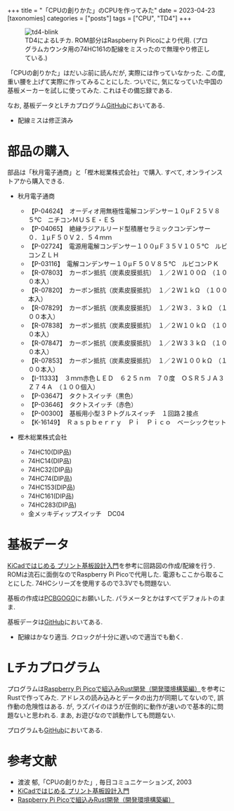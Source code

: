 +++
title = "「CPUの創りかた」のCPUを作ってみた"
date = 2023-04-23
[taxonomies]
categories = ["posts"]
tags = ["CPU", "TD4"]
+++

<figure>
    <img src="https://raw.githubusercontent.com/sssssssuzuki/sssssssuzuki.github.io/master/content/fig/posts/td4-blink.gif"
         alt="td4-blink">
    <figcaption>TD4によるLチカ. ROM部分はRaspberry Pi Picoにより代用. (プログラムカウンタ用の74HC161の配線をミスったので無理やり修正している.)</figcaption>
</figure>

「CPUの創りかた」はだいぶ前に読んだが, 実際には作っていなかった.
この度, 重い腰を上げて実際に作ってみることにした.
ついでに, 気になっていた中国の基板メーカーを試しに使ってみた.
これはその備忘録である.

なお, 基板データとLチカプログラム[GitHub](https://github.com/sssssssuzuki/TD4)においてある.
  - 配線ミスは修正済み

# 部品の購入

部品は「秋月電子通商」と「樫木総業株式会社」で購入. すべて, オンラインストアから購入できる.

- 秋月電子通商
  - 【P-04624】　オーディオ用無極性電解コンデンサー１０μＦ２５Ｖ８５℃　ニチコンＭＵＳＥ・ＥＳ
  - 【P-04065】　絶縁ラジアルリード型積層セラミックコンデンサー　０．１μＦ５０Ｖ２．５４ｍｍ
  - 【P-02724】　電源用電解コンデンサー１００μＦ３５Ｖ１０５℃　ルビコンＺＬＨ
  - 【P-03116】　電解コンデンサー１０μＦ５０Ｖ８５℃　ルビコンＰＫ
  - 【R-07803】　カーボン抵抗（炭素皮膜抵抗）　１／２Ｗ１００Ω　（１００本入）
  - 【R-07820】　カーボン抵抗（炭素皮膜抵抗）　１／２Ｗ１ｋΩ　（１００本入）
  - 【R-07829】　カーボン抵抗（炭素皮膜抵抗）　１／２Ｗ３．３ｋΩ　（１００本入）
  - 【R-07838】　カーボン抵抗（炭素皮膜抵抗）　１／２Ｗ１０ｋΩ　（１００本入）
  - 【R-07847】　カーボン抵抗（炭素皮膜抵抗）　１／２Ｗ３３ｋΩ　（１００本入）
  - 【R-07853】　カーボン抵抗（炭素皮膜抵抗）　１／２Ｗ１００ｋΩ　（１００本入）
  - 【I-11333】　３ｍｍ赤色ＬＥＤ　６２５ｎｍ　７０度　ＯＳＲ５ＪＡ３Ｚ７４Ａ　（１００個入）
  - 【P-03647】　タクトスイッチ（黒色）
  - 【P-03646】　タクトスイッチ（赤色）
  - 【P-00300】　基板用小型３Ｐトグルスイッチ　１回路２接点
  - 【K-16149】　Ｒａｓｐｂｅｒｒｙ　Ｐｉ　Ｐｉｃｏ　ベーシックセット

- 樫木総業株式会社
  - 74HC10(DIP品)
  - 74HC14(DIP品)
  - 74HC32(DIP品)
  - 74HC74(DIP品)
  - 74HC153(DIP品)
  - 74HC161(DIP品)
  - 74HC283(DIP品)
  - 金メッキディップスイッチ　DC04

# 基板データ

[KiCadではじめる プリント基板設計入門](https://www.zep.co.jp/nbeppu/article/z-kicad-da1/)を参考に回路図の作成/配線を行う.
ROMは流石に面倒なのでRaspberry Pi Picoで代用した. 電源もここから取ることにした. 74HCシリーズを使用するので3.3Vでも問題ない.

基板の作成は[PCBGOGO](https://www.pcbgogo.jp/)にお願いした.
パラメータとかはすべてデフォルトのまま.

基板データは[GitHub](https://github.com/sssssssuzuki/TD4)においてある.
- 配線はかなり適当. クロックが十分に遅いので適当でも動く.

# Lチカプログラム

プログラムは[Raspberry Pi Picoで組込みRust開発（開発環境構築編）](https://qiita.com/ochaochaocha3/items/1969d76debd6d3b42269)を参考にRustで作ってみた. アドレスの読み込みとデータの出力が同期してないので, 誤作動の危険性はある. が, ラズパイのほうが圧倒的に動作が速いので基本的に問題ないと思われる. まあ, お遊びなので誤動作しても問題ない.

プログラムも[GitHub](https://github.com/sssssssuzuki/TD4)においてある.

# 参考文献

- 渡波 郁,「CPUの創りかた」, 毎日コミュニケーションズ, 2003
- [KiCadではじめる プリント基板設計入門](https://www.zep.co.jp/nbeppu/article/z-kicad-da1/)
- [Raspberry Pi Picoで組込みRust開発（開発環境構築編）](https://qiita.com/ochaochaocha3/items/1969d76debd6d3b42269)
